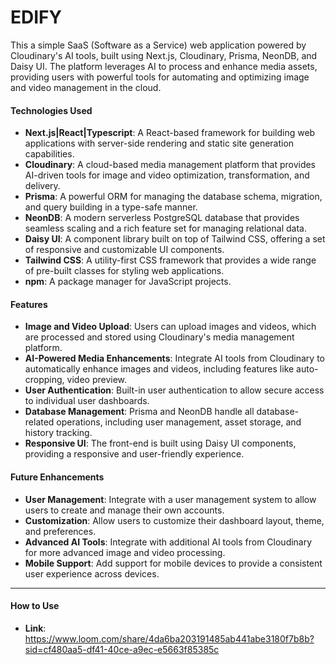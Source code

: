 # EDIFY

This a simple SaaS (Software as a Service) web application powered by Cloudinary's AI tools, built using Next.js, Cloudinary, Prisma, NeonDB, and Daisy UI. The platform leverages AI to process and enhance media assets, providing users with powerful tools for automating and optimizing image and video management in the cloud.

#### Technologies Used

- **Next.js|React|Typescript**: A React-based framework for building web applications with server-side rendering and static site generation capabilities.
- **Cloudinary**: A cloud-based media management platform that provides AI-driven tools for image and video optimization, transformation, and delivery.
- **Prisma**: A powerful ORM for managing the database schema, migration, and query building in a type-safe manner.
- **NeonDB**: A modern serverless PostgreSQL database that provides seamless scaling and a rich feature set for managing relational data.
- **Daisy UI**: A component library built on top of Tailwind CSS, offering a set of responsive and customizable UI components. 
- **Tailwind CSS**: A utility-first CSS framework that provides a wide range of pre-built classes for styling web applications.
- **npm**: A package manager for JavaScript projects.

#### Features

- **Image and Video Upload**: Users can upload images and videos, which are processed and stored using Cloudinary's media management platform.
- **AI-Powered Media Enhancements**: Integrate AI tools from Cloudinary to automatically enhance images and videos, including features like auto-cropping, video preview.
- **User Authentication**: Built-in user authentication to allow secure access to individual user dashboards.
- **Database Management**: Prisma and NeonDB handle all database-related operations, including user management, asset storage, and history tracking.
- **Responsive UI**: The front-end is built using Daisy UI components, providing a responsive and user-friendly experience.

#### Future Enhancements

- **User Management**: Integrate with a user management system to allow users to create and manage their own accounts.
- **Customization**: Allow users to customize their dashboard layout, theme, and preferences.
- **Advanced AI Tools**: Integrate with additional AI tools from Cloudinary for more advanced image and video processing.
- **Mobile Support**: Add support for mobile devices to provide a consistent user experience across devices.

---

#### How to Use

- **Link**: https://www.loom.com/share/4da6ba203191485ab441abe3180f7b8b?sid=cf480aa5-df41-40ce-a9ec-e5663f85385c
